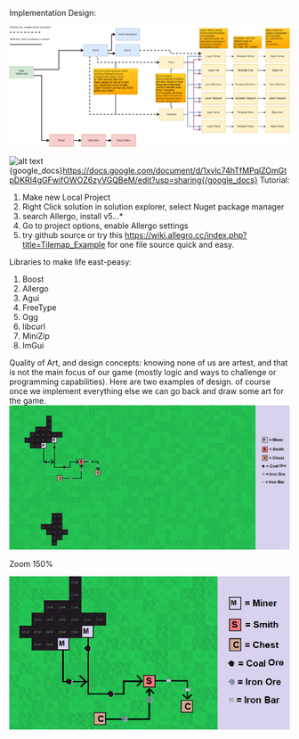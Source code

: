 
Implementation Design:

![alt text](https://github.com/theisen1337/LogicCapStone/blob/master/CapstoneDesign.png)


![alt text](https://docs.google.com/document/d/1xvlc74hTfMPqlZOmGtpDKRI4gGFwifOWOZ6zyVGQBeM/edit?usp=sharing)
{google_docs}https://docs.google.com/document/d/1xvlc74hTfMPqlZOmGtpDKRI4gGFwifOWOZ6zyVGQBeM/edit?usp=sharing{/google_docs}
Tutorial:

1. Make new Local Project
2. Right Click solution in solution explorer, select Nuget package manager
3. search Allergo, install v5.*.*.*
4. Go to project options, enable Allergo settings
5. try github source or try this  https://wiki.allegro.cc/index.php?title=Tilemap_Example
   for one file source quick and easy.
   
Libraries to make life east-peasy:

1. Boost
2. Allergo
3. Agui
4. FreeType
5. Ogg
6. libcurl
7. MiniZip
8. ImGui
	
   
Quality of Art, and design concepts:
knowing none of us are artest, and that is not the main focus of our game (mostly logic and ways to challenge or programming capabilities).
   Here are two examples of design. of course once we implement everything else we can go back and draw some art for the game.
   ![alt text](https://github.com/theisen1337/LogicCapStone/blob/master/Template%20full.png?raw=true)
   
   Zoom 150%
 
 ![alt text](https://github.com/theisen1337/LogicCapStone/blob/master/smallzoom.png?raw=true)